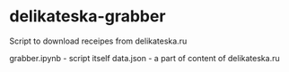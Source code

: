 # delikateska-grabber

Script to download receipes from delikateska.ru

grabber.ipynb - script itself
data.json - a part of content of delikateska.ru
